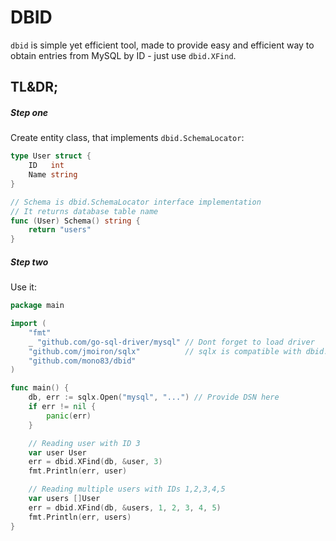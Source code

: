 DBID
====

`dbid` is simple yet efficient tool, made to provide easy and efficient way 
to obtain entries from MySQL by ID - just use `dbid.XFind`.

## TL&DR;

##### Step one 

Create entity class, that implements `dbid.SchemaLocator`:

```go
type User struct {
	ID   int 
	Name string
}

// Schema is dbid.SchemaLocator interface implementation
// It returns database table name
func (User) Schema() string {
	return "users"
}
```

##### Step two 

Use it:

```go
package main

import (
    "fmt"
    _ "github.com/go-sql-driver/mysql" // Dont forget to load driver
    "github.com/jmoiron/sqlx"          // sqlx is compatible with dbid.DBX
    "github.com/mono83/dbid"
)

func main() {
    db, err := sqlx.Open("mysql", "...") // Provide DSN here
    if err != nil {
        panic(err)
    }

    // Reading user with ID 3
    var user User
    err = dbid.XFind(db, &user, 3)
    fmt.Println(err, user)

    // Reading multiple users with IDs 1,2,3,4,5
    var users []User
    err = dbid.XFind(db, &users, 1, 2, 3, 4, 5)
    fmt.Println(err, users)
}
``` 
